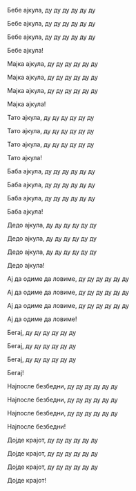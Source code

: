 Бебе ајкула, ду ду ду ду ду ду

Бебе ајкула, ду ду ду ду ду ду

Бебе ајкула, ду ду ду ду ду ду

Бебе ајкула!

Мајка ајкула, ду ду ду ду ду ду

Мајка ајкула, ду ду ду ду ду ду

Мајка ајкула, ду ду ду ду ду ду

Мајка ајкула!

Тато ајкула, ду ду ду ду ду ду

Тато ајкула, ду ду ду ду ду ду

Тато ајкула, ду ду ду ду ду ду

Тато ајкула!

Баба ајкула, ду ду ду ду ду ду

Баба ајкула, ду ду ду ду ду ду

Баба ајкула, ду ду ду ду ду ду

Баба ајкула!

Дедо ајкула, ду ду ду ду ду ду

Дедо ајкула, ду ду ду ду ду ду

Дедо ајкула, ду ду ду ду ду ду

Дедо ајкула!

Ај да одиме да ловиме, ду ду ду ду ду ду

Ај да одиме да ловиме, ду ду ду ду ду ду

Ај да одиме да ловиме, ду ду ду ду ду ду

Ај да одиме да ловиме!

Бегај, ду ду ду ду ду ду

Бегај, ду ду ду ду ду ду

Бегај, ду ду ду ду ду ду

Бегај!

Најпосле безбедни, ду ду ду ду ду ду

Најпосле безбедни, ду ду ду ду ду ду

Најпосле безбедни, ду ду ду ду ду ду

Најпосле безбедни!

Дојде крајот, ду ду ду ду ду ду

Дојде крајот, ду ду ду ду ду ду

Дојде крајот, ду ду ду ду ду ду

Дојде крајот!
